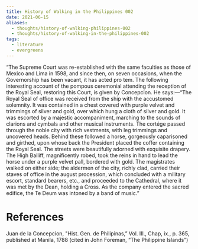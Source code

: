 ```yaml
---
title: History of Walking in the Philippines 002
date: 2021-06-15
aliases:
  - thoughts/history-of-walking-philippines-002
  - thoughts/history-of-walking-in-the-philippines-002
tags:
  - literature
  - evergreens
---
```

“The Supreme Court was re-established with the same faculties as those of Mexico and Lima in 1598, and since then, on seven occasions, when the Governorship has been vacant, it has acted pro tem. The following interesting account of the pompous ceremonial attending the reception of the Royal Seal, restoring this Court, is given by Concepcion. He says:—“The Royal Seal of office was received from the ship with the accustomed solemnity. It was contained in a chest covered with purple velvet and trimmings of silver and gold, over which hung a cloth of silver and gold. It was escorted by a majestic accompaniment, marching to the sounds of clarions and cymbals and other musical instruments. The cortége passed through the noble city with rich vestments, with leg trimmings and uncovered heads. Behind these followed a horse, gorgeously caparisoned and girthed, upon whose back the President placed the coffer containing the Royal Seal. The streets were beautifully adorned with exquisite drapery. The High Bailiff, magnificently robed, took the reins in hand to lead the horse under a purple velvet pall, bordered with gold. The magistrates walked on either side; the aldermen of the city, richly clad, carried their staves of office in the august procession, which concluded with a military escort, standard bearers, etc., and proceeded to the Cathedral, where it was met by the Dean, holding a Cross. As the company entered the sacred edifice, the Te Deum was intoned by a band of music.”

# References

Juan de la Concepcion, "Hist. Gen. de Philipinas,” Vol. III., Chap, ix., p. 365, published at Manila, 1788 (cited in John Foreman, “The Philippine Islands”)

